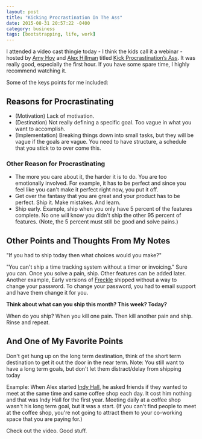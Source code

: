 ```yaml
---
layout: post
title: "Kicking Procrastination In The Ass"
date: 2015-08-31 20:57:22 -0400
category: business
tags: [bootstrapping, life, work]
---
```

I attended a video cast thingie today - I think the kids call it a webinar - hosted by [Amy Hoy][amy] and [Alex Hillman][alex] titled [Kick Procrastination’s Ass][1]. It was really good, especially the first hour. If you have some spare time, I highly recommend watching it.

Some of the keys points for me included:

## Reasons for Procrastinating

- (Motivation) Lack of motivation.
- (Destination) Not really defining a specific goal. Too vague in what you want to accomplish.
- (Implementation) Breaking things down into small tasks, but they will be vague if the goals are vague. You need to have structure, a schedule that you stick to to over come this.

### Other Reason for Procrastinating

- The more you care about it, the harder it is to do. You are too emotionally involved. For example, it has to be perfect and since you feel like you can't make it perfect right now, you put it off.
- Get over the fantasy that you are great and your product has to be perfect. Ship it. Make mistakes. And learn.
- Ship early. Example, ship when you only have 5 percent of the features complete. No one will know you didn't ship the other 95 percent of features. (Note, the 5 percent must still be good and solve pains.)

## Other Points and Thoughts From My Notes

"If you had to ship today then what choices would you make?"

"You can't ship a time tracking system without a timer or invoicing." Sure you can. Once you solve a pain, ship. Other features can be added later. Another example, Early versions of [Freckle][2] shipped without a way to change your password. To change your password, you had to email support and have them change it for you.

**Think about what can you ship this month? This week? Today?**

When do you ship? When you kill one pain. Then kill another pain and ship. Rinse and repeat.

## And One of My Favorite Points

Don't get hung up on the long term destination, think of the short term destination to get it out the door in the near term. Note: You still want to have a long term goals, but don't let them distract/delay from shipping today

Example: When Alex started [Indy Hall][3], he asked friends if they wanted to meet at the same time and same coffee shop each day. It cost him nothing and that was Indy Hall for the first year. Meeting daily at a coffee shop wasn't his long term goal, but it was a start. (If you can't find people to meet at the coffee shop, you're not going to attract them to your co-working space that you are paying for.)

Check out the video. Good stuff.

[1]: https://www.crowdcast.io/e/procrastination
[2]: https://letsfreckle.com
[3]: http://www.indyhall.org
[amy]: https://twitter.com/amyhoy
[alex]: https://twitter.com/alexhillman
